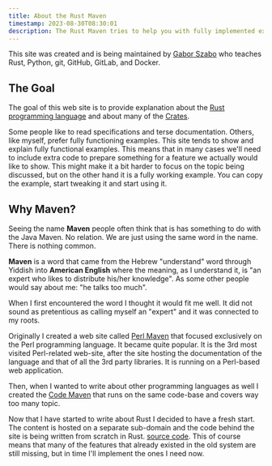 ```yaml
---
title: About the Rust Maven
timestamp: 2023-08-30T08:30:01
description: The Rust Maven tries to help you with fully implemented examples in the Rust programming language and explanations that work out of the box.
---
```


This site was created and is being maintained by [Gabor Szabo](https://szabgab.com/) who teaches Rust, Python, git, GitHub, GitLab, and Docker.

## The Goal

The goal of this web site is to provide explanation about the [Rust programming language](https://www.rust-lang.org/) and about many of the [Crates](https://crates.io/).

Some people like to read specifications and terse documentation. Others, like myself, prefer fully functioning examples. This site tends to show and explain fully functional examples. This means that in many cases we'll need to include extra code to prepare something for a feature we actually would like to show. This might make it a bit harder to focus on the topic being discussed, but on the other hand it is a fully working example. You can copy the example, start tweaking it and start using it.

## Why Maven?

Seeing the name **Maven** people often think that is has something to do with the Java Maven. No relation. We are just using the same word in the name. There is nothing common.


**Maven** is a word that came from the Hebrew "understand" word through Yiddish into **American English** where the meaning, as I understand it, is "an expert who likes to distribute his/her knowledge". As some other people would say about me: "he talks too much".

When I first encountered the word I thought it would fit me well. It did not sound as pretentious as calling myself an "expert" and it was connected to my roots.

Originally I created a web site called [Perl Maven](https://perlmaven.com/) that focused exclusively on the Perl programming language.
It became quite popular. It is the 3rd most visited Perl-related web-site, after the site hosting the documentation of the language and that of all the 3rd party libraries. It is running on a Perl-based web application.

Then, when I wanted to write about other programming languages as well I created the [Code Maven](https://code-maven.com/) that runs on the same code-base and covers way too many topic.

Now that I have started to write about Rust I decided to have a fresh start. The content is hosted on a separate sub-domain and the code behind the site is being written from scratch in Rust. [source code](https://github.com/szabgab/code-maven.rs). This of course means that many of the features that already existed in the old system are still missing, but in time I'll implement the ones I need now.

